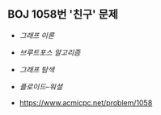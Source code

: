 ## BOJ 1058번 '친구' 문제 

* _그래프 이론_
* _브루트포스 알고리즘_
* _그래프 탐색_
* _플로이드–워셜_

* https://www.acmicpc.net/problem/1058

